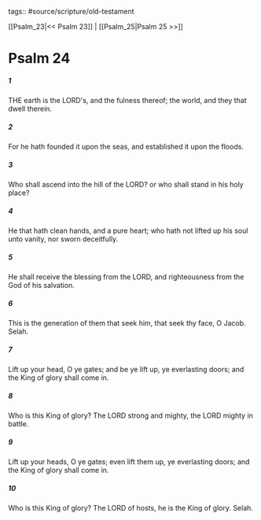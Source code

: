 tags:: #source/scripture/old-testament

[[Psalm_23|<< Psalm 23]] | [[Psalm_25|Psalm 25 >>]]

# Psalm 24

##### 1

THE earth is the LORD's, and the fulness thereof; the world, and they that dwell therein.

##### 2

For he hath founded it upon the seas, and established it upon the floods.

##### 3

Who shall ascend into the hill of the LORD? or who shall stand in his holy place?

##### 4

He that hath clean hands, and a pure heart; who hath not lifted up his soul unto vanity, nor sworn deceitfully.

##### 5

He shall receive the blessing from the LORD, and righteousness from the God of his salvation.

##### 6

This is the generation of them that seek him, that seek thy face, O Jacob. Selah.

##### 7

Lift up your head, O ye gates; and be ye lift up, ye everlasting doors; and the King of glory shall come in.

##### 8

Who is this King of glory? The LORD strong and mighty, the LORD mighty in battle.

##### 9

Lift up your heads, O ye gates; even lift them up, ye everlasting doors; and the King of glory shall come in.

##### 10

Who is this King of glory? The LORD of hosts, he is the King of glory. Selah.
